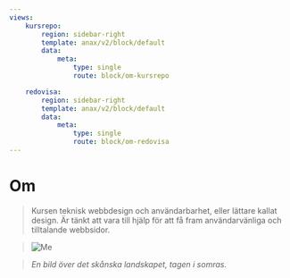 ```yaml
---
views:
    kursrepo:
        region: sidebar-right
        template: anax/v2/block/default
        data:
            meta:
                type: single
                route: block/om-kursrepo

    redovisa:
        region: sidebar-right
        template: anax/v2/block/default
        data:
            meta:
                type: single
                route: block/om-redovisa
---
```


# Om

> Kursen teknisk webbdesign och användarbarhet, eller lättare kallat design. Är tänkt att vara till hjälp för att få fram användarvänliga och tilltalande webbsidor.

> ![Me](image/landet.jpg?w=300 "Bild på skånes slätter")

> *En bild över det skånska landskapet, tagen i somras.*

